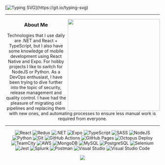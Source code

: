 [![Typing SVG](https://readme-typing-svg.herokuapp.com?color=0FF700&center=true&vCenter=true&width=1000&height=25&lines=Hello...)](https://git.io/typing-svg)

<hr>
<img src="https://user-images.githubusercontent.com/62628408/116943768-2315aa80-ac6c-11eb-86ff-606147a5b939.gif" align="right" width="300px">

<h3 align="center">About Me</h3>
<p align="center">
  Technologies that I use daily are .NET and React + TypeScript, but I also have some knowledge of mobile development using React Native and Expo. For hobby projects I like to       switch for NodeJS or Python. As a DevOps enthusiast, I have been trying to dive further into the topic of security, release management and quality control. I have had the         pleasure of migrating old pipelines and replacing them with new ones, and automating processes to ensure less manual work is required from everyone.
</p>

<hr>

<p align="center"> 
  <img alt="React" src="https://img.shields.io/badge/React%20-%2320232a.svg?style=for-the-badge&logo=react&logoColor=%2361DAFB">
  <img alt="Redux" src="https://img.shields.io/badge/Redux-764ABC.svg?style=for-the-badge&logo=redux&logoColor=white">
  <img alt=".NET" src="https://img.shields.io/badge/.NET%20-%23512BD4.svg?logo=.NET&logoColor=white&style=for-the-badge">
  <img alt="Expo" src="https://img.shields.io/badge/Expo%20-%23000020.svg?logo=Expo&logoColor=white&style=for-the-badge">
  
  <img alt="TypeScript" src="https://img.shields.io/badge/TypeScript%20-%23007ACC.svg?logo=typescript&logoColor=white&style=for-the-badge">
  <img alt="SASS" src="https://img.shields.io/badge/Sass%20-hotpink.svg?logo=SASS&logoColor=white&style=for-the-badge">
  <img alt="NodeJS" src="https://img.shields.io/badge/Node.js%20-%2343853D.svg?logo=node.js&logoColor=white&style=for-the-badge">
  <img alt="Python" src="https://img.shields.io/badge/Python%20-%2314354C.svg?logo=python&logoColor=white&style=for-the-badge">
  <img alt="Git" src="https://img.shields.io/badge/Git-F05032?style=for-the-badge&logo=git&logoColor=white">
  
  <img alt="GitHub Actions" src="https://img.shields.io/badge/GitHub%20Actions%20-%232671E5.svg?logo=github%20actions&logoColor=white&style=for-the-badge">
  <img alt="GitHub Pages" src="https://img.shields.io/badge/GitHub%20Pages-%23327FC7.svg?logo=github&logoColor=white&style=for-the-badge">
  <img alt="Octopus Deploy" src="https://img.shields.io/badge/Octopus%20Deploy-%232F93E0.svg?logo=Octopus%20Deploy&logoColor=white&style=for-the-badge">
  <img alt="TeamCity" src="https://img.shields.io/badge/TeamCity-%23000000.svg?logo=teamcity&logoColor=white&style=for-the-badge">
  <img alt="AWS" src="https://img.shields.io/badge/Amazon AWS-%23232F3E.svg?logo=amazon-aws&logoColor=white&style=for-the-badge">
  
  <img alt="MongoDB" src ="https://img.shields.io/badge/MongoDB-%234ea94b.svg?logo=mongodb&logoColor=white&style=for-the-badge">
  <img alt="MySQL" src="https://img.shields.io/badge/MySQL-%2300f.svg?logo=mysql&logoColor=white&style=for-the-badge">
  <img alt="PostgreSQL" src ="https://img.shields.io/badge/PostgreSQL-%23316192.svg?logo=postgresql&logoColor=white&style=for-the-badge">
  
  <img alt="Selenium" src="https://img.shields.io/badge/Selenium-43B02A?logo=selenium&logoColor=white&style=for-the-badge">
  <img alt="Jest" src="https://img.shields.io/badge/Jest-C21325?logo=jest&logoColor=white&style=for-the-badge">
  
  <img alt="Splunk" src="https://img.shields.io/badge/Splunk-000000?logo=splunk&logoColor=white&style=for-the-badge">
  <img alt="Postman" src="https://img.shields.io/badge/Postman-FF6C37?logo=postman&logoColor=white&style=for-the-badge">
  <img alt="Visual Studio" src="https://img.shields.io/badge/Visual%20Studio-5C2D91.svg?logo=visual-studio&logoColor=white&style=for-the-badge">
  <img alt="Visual Studio Code" src="https://img.shields.io/badge/Visual%20Studio%20Code-0078d7.svg?logo=visual-studio-code&logoColor=white&style=for-the-badge">

</p>

<p align="center">
  <img  src="http://github-readme-streak-stats.herokuapp.com?user=joelviskov&theme=tokyonight_duo&hide_border=true" />
</p>
